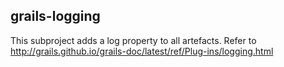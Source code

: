 ## grails-logging

This subproject adds a log property to all artefacts. Refer
to http://grails.github.io/grails-doc/latest/ref/Plug-ins/logging.html